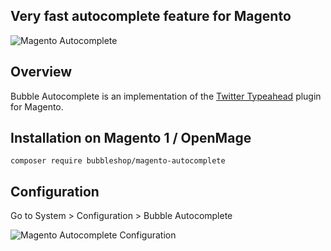 ## Very fast autocomplete feature for Magento

![Magento Autocomplete](http://i.imgur.com/pc1KD3A.gif)

## Overview

Bubble Autocomplete is an implementation of the [Twitter Typeahead](https://twitter.github.io/typeahead.js/) plugin for Magento.

## Installation on Magento 1 / OpenMage

```
composer require bubbleshop/magento-autocomplete
```

## Configuration

Go to System > Configuration > Bubble Autocomplete

![Magento Autocomplete Configuration](http://i.imgur.com/jdOztwo.png)
